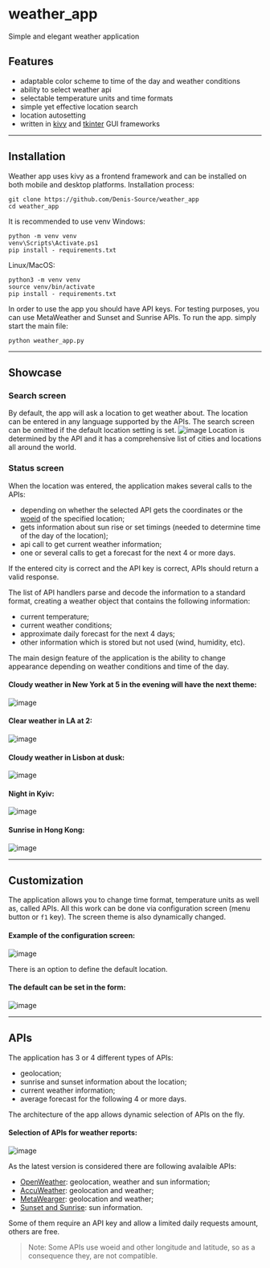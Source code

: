 # weather_app
Simple and elegant weather application

## Features
- adaptable color scheme to time of the day and weather conditions
- ability to select weather api
- selectable temperature units and time formats
- simple yet effective location search
- location autosetting
- written in [kivy](https://github.com/Denis-Source/weather_app) and [tkinter](https://github.com/Denis-Source/weather_app/tree/tkinter) GUI frameworks
***

## Installation
Weather app uses kivy as a frontend framework and can be installed on both mobile and desktop platforms.
Installation process:
```shell
git clone https://github.com/Denis-Source/weather_app
cd weather_app
```
It is recommended to use venv
Windows:
```shell
python -m venv venv
venv\Scripts\Activate.ps1
pip install - requirements.txt
```
Linux/MacOS:
```shell
python3 -m venv venv
source venv/bin/activate
pip install - requirements.txt
```

In order to use the app you should have API keys. For testing purposes, you can use MetaWeather and Sunset and Sunrise APIs.
To run the app. simply start the main file:
```shell
python weather_app.py
```
***

## Showcase
### Search screen
By default, the app will ask a location to get weather about.
The location can be entered in any language supported by the APIs.
The search screen can be omitted if the default location setting is set.
![image](https://user-images.githubusercontent.com/58669569/168682884-937346e5-e269-4dbb-8cff-fcfff3f02416.png)
Location is determined by the API and it has a comprehensive list of cities and locations all around the world.

### Status screen
When the location was entered, the application makes several calls to the APIs:
- depending on whether the selected API gets the coordinates or the [woeid](https://en.wikipedia.org/wiki/WOEID) of the specified location;
- gets information about sun rise or set timings (needed to determine time of the day of the location);
- api call to get current weather information;
- one or several calls to get a forecast for the next 4 or more days.

If the entered city is correct and the API key is correct, APIs should return a valid response.

The list of API handlers parse and decode the information to a standard format, creating a weather object that contains the following information:
- current temperature;
- current weather conditions;
- approximate daily forecast for the next 4 days;
- other information which is stored but not used (wind, humidity, etc).

The main design feature of the application is the ability to change appearance depending on weather conditions and time of the day.

#### Cloudy weather in New York at 5 in the evening will have the next theme:
![image](https://user-images.githubusercontent.com/58669569/168685346-d44e7628-0809-4026-8cb5-9174e393fb0a.png)
#### Clear weather in LA at 2:
![image](https://user-images.githubusercontent.com/58669569/168685412-ca103e04-8647-4dd8-9aae-e1dc7cded1bb.png)
#### Cloudy weather in Lisbon at dusk:
![image](https://user-images.githubusercontent.com/58669569/168685527-7fca3e9b-e21a-4850-afa9-d967fcc6f622.png)
#### Night in Kyiv:
![image](https://user-images.githubusercontent.com/58669569/168685582-aef8989b-6a32-4d87-a0e9-87065a11564c.png)
#### Sunrise in Hong Kong:
![image](https://user-images.githubusercontent.com/58669569/168686351-eedf997f-71a7-4ca6-a30d-333315b081dc.png)
***

## Customization
The application allows you to change time format, temperature units as well as, called APIs. All this work can be done via configuration screen (menu button or `f1` key).
The screen theme is also dynamically changed.

#### Example of the configuration screen:
![image](https://user-images.githubusercontent.com/58669569/168776566-33ff656d-85dc-4981-84d3-360d77940c46.png)

There is an option to define the default location.
#### The default can be set in the form:
![image](https://user-images.githubusercontent.com/58669569/168777220-e44c783d-2e57-4cf0-9833-f3fc1878b992.png)
***

## APIs
The application has 3 or 4 different types of APIs:
- geolocation;
- sunrise and sunset information about the location;
- current weather information;
- average forecast for the following 4 or more days.

The architecture of the app allows dynamic selection of APIs on the fly.
#### Selection of APIs for weather reports:
![image](https://user-images.githubusercontent.com/58669569/168777910-3319f211-c63b-46f5-8a85-99479702802b.png)

As the latest version is considered there are following avalaible APIs:
- [OpenWeather](https://openweathermap.org/api): geolocation, weather and sun information;
- [AccuWeather](https://developer.accuweather.com/): geolocation and weather;
- [MetaWearger](https://www.metaweather.com/api/): geolocation and weather;
- [Sunset and Sunrise](https://sunrise-sunset.org/api): sun information.

Some of them require an API key and allow a limited daily requests amount, others are free.

> Note: Some APIs use woeid and other longitude and latitude, so as a consequence they, are not compatible.

